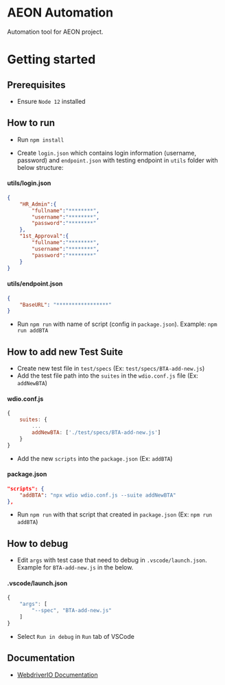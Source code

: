 # AEON Automation
Automation tool for AEON project.
# Getting started

## Prerequisites

- Ensure `Node 12` installed

## How to run

- Run `npm install`

- Create `login.json`  which contains login information (username, password) and `endpoint.json` with testing endpoint in `utils` folder with below structure:

#### utils/login.json
```json
{
    "HR_Admin":{
        "fullname":"********",
        "username":"********",
        "password":"********"
    },
    "1st_Approval":{
        "fullname":"********",
        "username":"********",
        "password":"********"
    }
}
```

#### utils/endpoint.json
```json
{
    "BaseURL": "*****************"
}
```
- Run `npm run` with name of script (config in `package.json`). Example: `npm run addBTA`

## How to add new Test Suite
- Create new test file in `test/specs` (Ex: `test/specs/BTA-add-new.js`)
- Add the test file path into the `suites` in the `wdio.conf.js` file (Ex: `addNewBTA`)

#### wdio.conf.js
```js
{
    suites: {
        ...
        addNewBTA: ['./test/specs/BTA-add-new.js']
    }
}
```
- Add the new `scripts` into the `package.json` (Ex: `addBTA`)

#### package.json
```json
"scripts": {
    "addBTA": "npx wdio wdio.conf.js --suite addNewBTA"
},
```

- Run `npm run` with that script that created in `package.json` (Ex: `npm run addBTA`)

## How to debug

- Edit `args` with test case that need to debug in `.vscode/launch.json`. Example for `BTA-add-new.js` in the below.

#### .vscode/launch.json
```js
{
    "args": [
        "--spec", "BTA-add-new.js"
    ]
}
```

- Select `Run in debug` in `Run` tab of VSCode 

## Documentation

- [WebdriverIO Documentation](https://webdriver.io/docs/gettingstarted.html)
